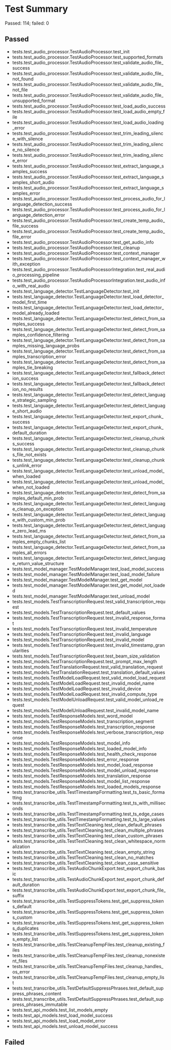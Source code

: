 # Test Summary
Passed: 114; failed: 0
## Passed
- tests.test_audio_processor.TestAudioProcessor.test_init
- tests.test_audio_processor.TestAudioProcessor.test_supported_formats
- tests.test_audio_processor.TestAudioProcessor.test_validate_audio_file_success
- tests.test_audio_processor.TestAudioProcessor.test_validate_audio_file_not_found
- tests.test_audio_processor.TestAudioProcessor.test_validate_audio_file_not_file
- tests.test_audio_processor.TestAudioProcessor.test_validate_audio_file_unsupported_format
- tests.test_audio_processor.TestAudioProcessor.test_load_audio_success
- tests.test_audio_processor.TestAudioProcessor.test_load_audio_empty_file
- tests.test_audio_processor.TestAudioProcessor.test_load_audio_loading_error
- tests.test_audio_processor.TestAudioProcessor.test_trim_leading_silence_with_silence
- tests.test_audio_processor.TestAudioProcessor.test_trim_leading_silence_no_silence
- tests.test_audio_processor.TestAudioProcessor.test_trim_leading_silence_error
- tests.test_audio_processor.TestAudioProcessor.test_extract_language_samples_success
- tests.test_audio_processor.TestAudioProcessor.test_extract_language_samples_short_audio
- tests.test_audio_processor.TestAudioProcessor.test_extract_language_samples_error
- tests.test_audio_processor.TestAudioProcessor.test_process_audio_for_language_detection_success
- tests.test_audio_processor.TestAudioProcessor.test_process_audio_for_language_detection_error
- tests.test_audio_processor.TestAudioProcessor.test_create_temp_audio_file_success
- tests.test_audio_processor.TestAudioProcessor.test_create_temp_audio_file_error
- tests.test_audio_processor.TestAudioProcessor.test_get_audio_info
- tests.test_audio_processor.TestAudioProcessor.test_cleanup
- tests.test_audio_processor.TestAudioProcessor.test_context_manager
- tests.test_audio_processor.TestAudioProcessor.test_context_manager_with_exception
- tests.test_audio_processor.TestAudioProcessorIntegration.test_real_audio_processing_pipeline
- tests.test_audio_processor.TestAudioProcessorIntegration.test_audio_info_with_real_audio
- tests.test_language_detector.TestLanguageDetector.test_init
- tests.test_language_detector.TestLanguageDetector.test_load_detector_model_first_time
- tests.test_language_detector.TestLanguageDetector.test_load_detector_model_already_loaded
- tests.test_language_detector.TestLanguageDetector.test_detect_from_samples_success
- tests.test_language_detector.TestLanguageDetector.test_detect_from_samples_confidence_filtering
- tests.test_language_detector.TestLanguageDetector.test_detect_from_samples_missing_language_probs
- tests.test_language_detector.TestLanguageDetector.test_detect_from_samples_transcription_error
- tests.test_language_detector.TestLanguageDetector.test_detect_from_samples_tie_breaking
- tests.test_language_detector.TestLanguageDetector.test_fallback_detection_success
- tests.test_language_detector.TestLanguageDetector.test_fallback_detection_no_results
- tests.test_language_detector.TestLanguageDetector.test_detect_language_strategic_sampling
- tests.test_language_detector.TestLanguageDetector.test_detect_language_short_audio
- tests.test_language_detector.TestLanguageDetector.test_export_chunk_success
- tests.test_language_detector.TestLanguageDetector.test_export_chunk_default_duration
- tests.test_language_detector.TestLanguageDetector.test_cleanup_chunks_success
- tests.test_language_detector.TestLanguageDetector.test_cleanup_chunks_file_not_exists
- tests.test_language_detector.TestLanguageDetector.test_cleanup_chunks_unlink_error
- tests.test_language_detector.TestLanguageDetector.test_unload_model_when_loaded
- tests.test_language_detector.TestLanguageDetector.test_unload_model_when_not_loaded
- tests.test_language_detector.TestLanguageDetector.test_detect_from_samples_default_min_prob
- tests.test_language_detector.TestLanguageDetector.test_detect_language_cleanup_on_exception
- tests.test_language_detector.TestLanguageDetector.test_detect_language_with_custom_min_prob
- tests.test_language_detector.TestLanguageDetector.test_detect_language_zero_lead_ms
- tests.test_language_detector.TestLanguageDetector.test_detect_from_samples_empty_chunks_list
- tests.test_language_detector.TestLanguageDetector.test_detect_from_samples_all_errors
- tests.test_language_detector.TestLanguageDetector.test_detect_language_return_value_structure
- tests.test_model_manager.TestModelManager.test_load_model_success
- tests.test_model_manager.TestModelManager.test_load_model_failure
- tests.test_model_manager.TestModelManager.test_get_model
- tests.test_model_manager.TestModelManager.test_get_model_not_loaded
- tests.test_model_manager.TestModelManager.test_unload_model
- tests.test_models.TestTranscriptionRequest.test_valid_transcription_request
- tests.test_models.TestTranscriptionRequest.test_default_values
- tests.test_models.TestTranscriptionRequest.test_invalid_response_format
- tests.test_models.TestTranscriptionRequest.test_invalid_temperature
- tests.test_models.TestTranscriptionRequest.test_invalid_language
- tests.test_models.TestTranscriptionRequest.test_invalid_model
- tests.test_models.TestTranscriptionRequest.test_invalid_timestamp_granularities
- tests.test_models.TestTranscriptionRequest.test_beam_size_validation
- tests.test_models.TestTranscriptionRequest.test_prompt_max_length
- tests.test_models.TestTranslationRequest.test_valid_translation_request
- tests.test_models.TestTranslationRequest.test_translation_default_values
- tests.test_models.TestModelLoadRequest.test_valid_model_load_request
- tests.test_models.TestModelLoadRequest.test_invalid_model_name
- tests.test_models.TestModelLoadRequest.test_invalid_device
- tests.test_models.TestModelLoadRequest.test_invalid_compute_type
- tests.test_models.TestModelUnloadRequest.test_valid_model_unload_request
- tests.test_models.TestModelUnloadRequest.test_invalid_model_name
- tests.test_models.TestResponseModels.test_word_model
- tests.test_models.TestResponseModels.test_transcription_segment
- tests.test_models.TestResponseModels.test_transcription_response
- tests.test_models.TestResponseModels.test_verbose_transcription_response
- tests.test_models.TestResponseModels.test_model_info
- tests.test_models.TestResponseModels.test_loaded_model_info
- tests.test_models.TestResponseModels.test_health_check_response
- tests.test_models.TestResponseModels.test_error_response
- tests.test_models.TestResponseModels.test_model_load_response
- tests.test_models.TestResponseModels.test_model_unload_response
- tests.test_models.TestResponseModels.test_translation_response
- tests.test_models.TestResponseModels.test_model_list_response
- tests.test_models.TestResponseModels.test_loaded_models_response
- tests.test_transcribe_utils.TestTimestampFormatting.test_ts_basic_formatting
- tests.test_transcribe_utils.TestTimestampFormatting.test_ts_with_milliseconds
- tests.test_transcribe_utils.TestTimestampFormatting.test_ts_edge_cases
- tests.test_transcribe_utils.TestTimestampFormatting.test_ts_large_values
- tests.test_transcribe_utils.TestTextCleaning.test_clean_default_phrases
- tests.test_transcribe_utils.TestTextCleaning.test_clean_multiple_phrases
- tests.test_transcribe_utils.TestTextCleaning.test_clean_custom_phrases
- tests.test_transcribe_utils.TestTextCleaning.test_clean_whitespace_normalization
- tests.test_transcribe_utils.TestTextCleaning.test_clean_empty_string
- tests.test_transcribe_utils.TestTextCleaning.test_clean_no_matches
- tests.test_transcribe_utils.TestTextCleaning.test_clean_case_sensitive
- tests.test_transcribe_utils.TestAudioChunkExport.test_export_chunk_basic
- tests.test_transcribe_utils.TestAudioChunkExport.test_export_chunk_default_duration
- tests.test_transcribe_utils.TestAudioChunkExport.test_export_chunk_file_suffix
- tests.test_transcribe_utils.TestSuppressTokens.test_get_suppress_tokens_default
- tests.test_transcribe_utils.TestSuppressTokens.test_get_suppress_tokens_custom
- tests.test_transcribe_utils.TestSuppressTokens.test_get_suppress_tokens_duplicates
- tests.test_transcribe_utils.TestSuppressTokens.test_get_suppress_tokens_empty_list
- tests.test_transcribe_utils.TestCleanupTempFiles.test_cleanup_existing_files
- tests.test_transcribe_utils.TestCleanupTempFiles.test_cleanup_nonexistent_files
- tests.test_transcribe_utils.TestCleanupTempFiles.test_cleanup_handles_os_error
- tests.test_transcribe_utils.TestCleanupTempFiles.test_cleanup_empty_list
- tests.test_transcribe_utils.TestDefaultSuppressPhrases.test_default_suppress_phrases_content
- tests.test_transcribe_utils.TestDefaultSuppressPhrases.test_default_suppress_phrases_immutable
- tests.test_api_models.test_list_models_empty
- tests.test_api_models.test_load_model_success
- tests.test_api_models.test_load_model_error
- tests.test_api_models.test_unload_model_success
## Failed
